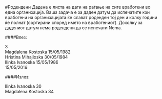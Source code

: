 #Родендени
Дадена е листа на дати на раѓање на сите вработени во една организација. Ваша задача е за даден датум да испечатите кои вработени на организацијата ќе слават роденден тој ден и колку години ќе полнат (сортирани според името на вработениот). Доколку за дадениот датум нема родендени да се испечати Nema.

####Влез: 

3 <br> Magdalena Kostoska 15/05/1982 <br>Hristina Mihajloska 30/05/1984 <br> Ilinka Ivanoska 15/05/1986 <br> 15/05/2016

####Излез:

Ilinka Ivanoska 30 <br> Magdalena Kostoska 34
